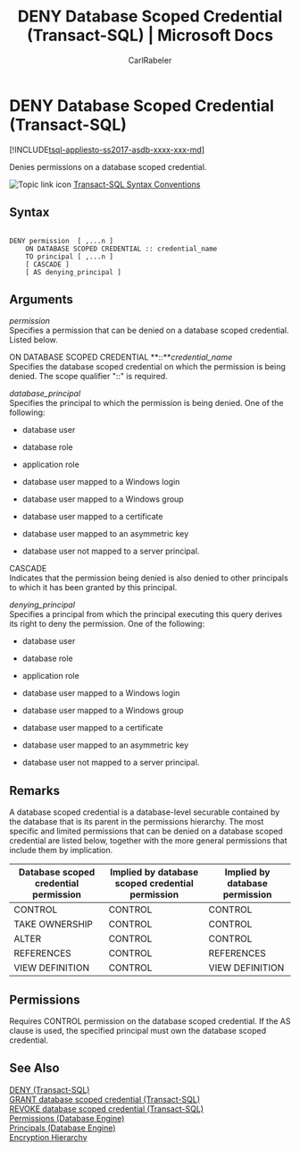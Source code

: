 ﻿---
title: "DENY Database Scoped Credential (Transact-SQL) | Microsoft Docs"
ms.custom: ""
ms.date: "12/16/2016"
ms.prod: sql
ms.prod_service: "database-engine, sql-database"
ms.reviewer: ""
ms.suite: "sql"
ms.technology: t-sql
ms.tgt_pltfrm: ""
ms.topic: conceptual
f1_keywords: 
  - "DENY DATABASE SCOPED CREDENTIAL"
  - "DENY_DATABASE_SCOPED_CREDENTIAL_TSQL"
dev_langs: 
  - "TSQL"
helpviewer_keywords: 
  - "DENY statement, database scoped credentials"
  - "denying permissions [SQL Server], database scoped credential"
ms.assetid: c508b1c9-169e-4e7a-9a49-7ddf2ca8f848
caps.latest.revision: 2
author: CarlRabeler
ms.author: carlrab
manager: craigg
monikerRange: "= azuresqldb-current || >= sql-server-2017 || = sqlallproducts-allversions"
---
# DENY Database Scoped Credential (Transact-SQL)
[!INCLUDE[tsql-appliesto-ss2017-asdb-xxxx-xxx-md](../../includes/tsql-appliesto-ss2017-asdb-xxxx-xxx-md.md)]

  Denies permissions on a database scoped credential.  

  
 ![Topic link icon](../../database-engine/configure-windows/media/topic-link.gif "Topic link icon") [Transact-SQL Syntax Conventions](../../t-sql/language-elements/transact-sql-syntax-conventions-transact-sql.md)  
  
## Syntax  
  
```  
  
DENY permission  [ ,...n ]   
    ON DATABASE SCOPED CREDENTIAL :: credential_name   
    TO principal [ ,...n ]  
    [ CASCADE ]  
    [ AS denying_principal ]  
```  
  
## Arguments  
 *permission*  
 Specifies a permission that can be denied on a database scoped credential. Listed below.  
  
 ON DATABASE SCOPED CREDENTIAL **::***credential_name*  
 Specifies the database scoped credential on which the permission is being denied. The scope qualifier "::" is required.  
  
 *database_principal*  
 Specifies the principal to which the permission is being denied. One of the following:  
  
-   database user  
  
-   database role  
  
-   application role  
  
-   database user mapped to a Windows login  
  
-   database user mapped to a Windows group  
  
-   database user mapped to a certificate  
  
-   database user mapped to an asymmetric key  
  
-   database user not mapped to a server principal.  
  
 CASCADE  
 Indicates that the permission being denied is also denied to other principals to which it has been granted by this principal.  
  
 *denying_principal*  
 Specifies a principal from which the principal executing this query derives its right to deny the permission. One of the following:  
  
-   database user  
  
-   database role  
  
-   application role  
  
-   database user mapped to a Windows login  
  
-   database user mapped to a Windows group  
  
-   database user mapped to a certificate  
  
-   database user mapped to an asymmetric key  
  
-   database user not mapped to a server principal.  
  
## Remarks  
 A database scoped credential is a database-level securable contained by the database that is its parent in the permissions hierarchy. The most specific and limited permissions that can be denied on a database scoped credential are listed below, together with the more general permissions that include them by implication.  
  
|Database scoped credential permission|Implied by database scoped credential permission|Implied by database permission|  
|----------------------------|---------------------------------------|------------------------------------|  
|CONTROL|CONTROL|CONTROL|  
|TAKE OWNERSHIP|CONTROL|CONTROL|  
|ALTER|CONTROL|CONTROL|  
|REFERENCES|CONTROL|REFERENCES|  
|VIEW DEFINITION|CONTROL|VIEW DEFINITION|  
  
## Permissions  
 Requires CONTROL permission on the database scoped credential. If the AS clause is used, the specified principal must own the database scoped credential.  
  
## See Also  
 [DENY &#40;Transact-SQL&#41;](../../t-sql/statements/deny-transact-sql.md)   
 [GRANT database scoped credential (Transact-SQL)](../../t-sql/statements/grant-database-scoped-credential-transact-sql.md)   
 [REVOKE database scoped credential (Transact-SQL)](../../t-sql/statements/revoke-database-scoped-credential-transact-sql.md)   
 [Permissions &#40;Database Engine&#41;](../../relational-databases/security/permissions-database-engine.md)   
 [Principals &#40;Database Engine&#41;](../../relational-databases/security/authentication-access/principals-database-engine.md)   
 [Encryption Hierarchy](../../relational-databases/security/encryption/encryption-hierarchy.md)  
  
  
